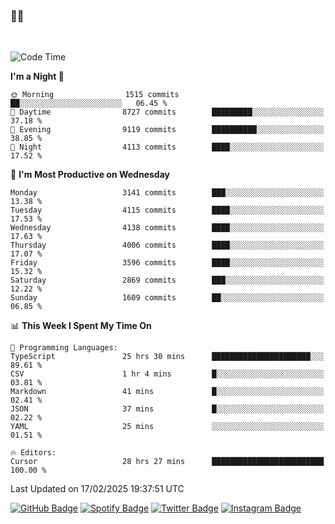 ### 🤙🍺

<!-- <a href="https://github-readme-stats.vercel.app/api?username=hzak2xx&count_private=true&show_icons=true&theme=dracula">
  <img align="center" src="https://github-readme-stats.vercel.app/api?username=hzak2xx&count_private=true&show_icons=true&theme=dracula" />
</a>
</br> -->
</br>

<!--START_SECTION:waka-->
![Code Time](http://img.shields.io/badge/Code%20Time-3%2C786%20hrs%2050%20mins-blue)

**I'm a Night 🦉** 

```text
🌞 Morning                1515 commits        ██░░░░░░░░░░░░░░░░░░░░░░░   06.45 % 
🌆 Daytime                8727 commits        █████████░░░░░░░░░░░░░░░░   37.18 % 
🌃 Evening                9119 commits        ██████████░░░░░░░░░░░░░░░   38.85 % 
🌙 Night                  4113 commits        ████░░░░░░░░░░░░░░░░░░░░░   17.52 % 
```
📅 **I'm Most Productive on Wednesday** 

```text
Monday                   3141 commits        ███░░░░░░░░░░░░░░░░░░░░░░   13.38 % 
Tuesday                  4115 commits        ████░░░░░░░░░░░░░░░░░░░░░   17.53 % 
Wednesday                4138 commits        ████░░░░░░░░░░░░░░░░░░░░░   17.63 % 
Thursday                 4006 commits        ████░░░░░░░░░░░░░░░░░░░░░   17.07 % 
Friday                   3596 commits        ████░░░░░░░░░░░░░░░░░░░░░   15.32 % 
Saturday                 2869 commits        ███░░░░░░░░░░░░░░░░░░░░░░   12.22 % 
Sunday                   1609 commits        ██░░░░░░░░░░░░░░░░░░░░░░░   06.85 % 
```


📊 **This Week I Spent My Time On** 

```text
💬 Programming Languages: 
TypeScript               25 hrs 30 mins      ██████████████████████░░░   89.61 % 
CSV                      1 hr 4 mins         █░░░░░░░░░░░░░░░░░░░░░░░░   03.81 % 
Markdown                 41 mins             █░░░░░░░░░░░░░░░░░░░░░░░░   02.41 % 
JSON                     37 mins             █░░░░░░░░░░░░░░░░░░░░░░░░   02.22 % 
YAML                     25 mins             ░░░░░░░░░░░░░░░░░░░░░░░░░   01.51 % 

🔥 Editors: 
Cursor                   28 hrs 27 mins      █████████████████████████   100.00 % 
```


 Last Updated on 17/02/2025 19:37:51 UTC
<!--END_SECTION:waka-->

[![GitHub Badge](https://img.shields.io/badge/GitHub-100000?style=for-the-badge&logo=github&logoColor=white)](https://github.com/hzak2xx)
[![Spotify Badge](https://img.shields.io/badge/Spotify-1ED760?&style=for-the-badge&logo=spotify&logoColor=white)](https://open.spotify.com/user/uf90s6sbbh75a1mt44clkhkvf)
[![Twitter Badge](https://img.shields.io/badge/Twitter-1DA1F2?style=for-the-badge&logo=twitter&logoColor=white)](https://twitter.com/hzak2xx)
[![Instagram Badge](https://img.shields.io/badge/Instagram-E4405F?style=for-the-badge&logo=instagram&logoColor=white)](https://www.instagram.com/hzak2xx/)
